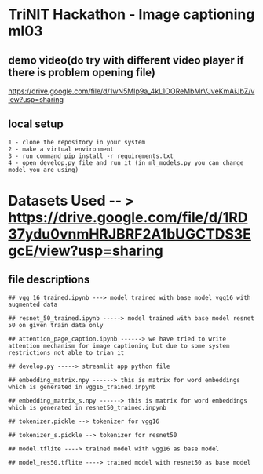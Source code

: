 # TriNIT Hackathon - Image captioning ml03

## demo video(do try with different video player if there is problem opening file)
https://drive.google.com/file/d/1wN5MIp9a_4kL1OOReMbMrVJveKmAiJbZ/view?usp=sharing

## local setup
```
1 - clone the repository in your system
2 - make a virtual environment
3 - run command pip install -r requirements.txt
4 - open develop.py file and run it (in ml_models.py you can change model you are using)
```

# Datasets Used -- > https://drive.google.com/file/d/1RD37ydu0vnmHRJBRF2A1bUGCTDS3EgcE/view?usp=sharing

## file descriptions
```
## vgg_16_trained.ipynb ---> model trained with base model vgg16 with augmented data

## resnet_50_trained.ipynb -----> model trained with base model resnet 50 on given train data only

## attention_page_caption.ipynb ------> we have tried to write attention mechanism for image captioning but due to some system restrictions not able to trian it

## develop.py -----> streamlit app python file

## embedding_matrix.npy ------> this is matrix for word embeddings which is generated in vgg16_trained.inpynb

## embedding_matrix_s.npy ------> this is matrix for word embeddings which is generated in resnet50_trained.inpynb

## tokenizer.pickle --> tokenizer for vgg16

## tokenizer_s.pickle --> tokenizer for resnet50

## model.tflite ----> trained model with vgg16 as base model

## model_res50.tflite ----> trained model with resnet50 as base model
```

